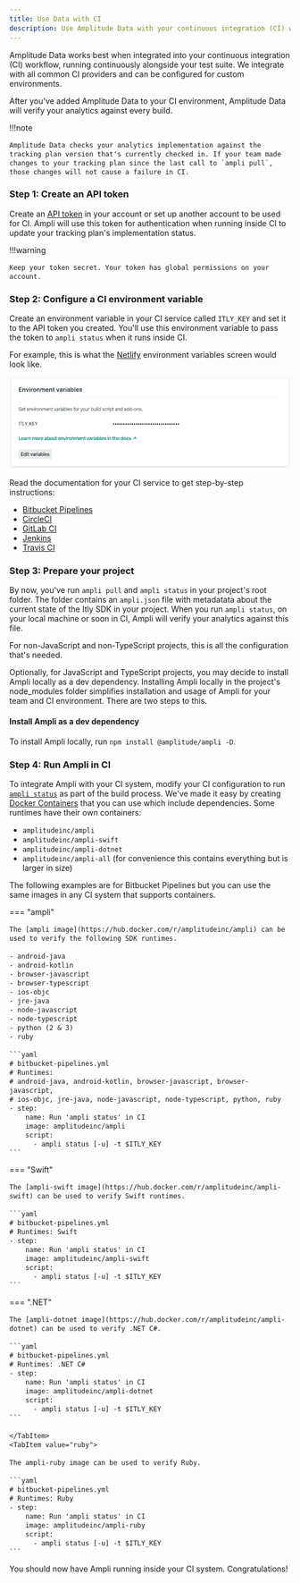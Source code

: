 ```yaml
---
title: Use Data with CI
description: Use Amplitude Data with your continuous integration (CI) workflow. 
---
```


Amplitude Data works best when integrated into your continuous integration (CI) workflow, running continuously alongside your test suite. We integrate with all common CI providers and can be configured for custom environments.

After you've added Amplitude Data to your CI environment, Amplitude Data will verify your analytics against every build.

!!!note

    Amplitude Data checks your analytics implementation against the tracking plan version that's currently checked in. If your team made changes to your tracking plan since the last call to `ampli pull`, those changes will not cause a failure in CI.

### Step 1: Create an API token

Create an [API token](//data.amplitude.com/settings/api-tokens) in your account or set up another account to be used for CI. Ampli will use this token for authentication when running inside CI to update your tracking plan's implementation status.

!!!warning

    Keep your token secret. Your token has global permissions on your account.


### Step 2: Configure a CI environment variable

Create an environment variable in your CI service called `ITLY_KEY` and set it to the API token you created. You'll use this environment variable to pass the token to `ampli status` when it runs inside CI.

For example, this is what the [Netlify](https://docs.netlify.com/configure-builds/environment-variables/) environment variables screen would look like.

![screen shot of the ITLY_KEY variable in Netlify](../assets/images/data-netlify-environment-variables.png)

Read the documentation for your CI service to get step-by-step instructions:

- [Bitbucket Pipelines](https://confluence.atlassian.com/bitbucket/variables-in-pipelines-794502608.html)
- [CircleCI](https://circleci.com/docs/2.0/env-vars/)
- [GitLab CI](https://docs.gitlab.com/ee/ci/variables/)
- [Jenkins](https://jenkins.io/doc/pipeline/tour/environment/#credentials-in-the-environment)
- [Travis CI](https://docs.travis-ci.com/user/environment-variables/)

### Step 3: Prepare your project

By now, you've run `ampli pull` and `ampli status` in your project's root folder. The folder contains an `ampli.json` file with metadatata about the current state of the Itly SDK in your project. When you run `ampli status`, on your local machine or soon in CI, Ampli will verify your analytics against this file.

For non-JavaScript and non-TypeScript projects, this is all the configuration that's needed.

Optionally, for JavaScript and TypeScript projects, you may decide to install Ampli locally as a dev dependency. Installing Ampli locally in the project's node_modules folder simplifies installation and usage of Ampli for your team and CI environment. There are two steps to this.

#### Install Ampli as a dev dependency

To install Ampli locally, run `npm install @amplitude/ampli -D`.

### Step 4: Run Ampli in CI

To integrate Ampli with your CI system, modify your CI configuration to run [`ampli status`](/using-the-ampli-cli#ampli-status) as part of the build process. We've made it easy by creating [Docker Containers](https://hub.docker.com/u/amplitudeinc) that you can use which include dependencies. Some runtimes have their own containers:
- `amplitudeinc/ampli`
- `amplitudeinc/ampli-swift`
- `amplitudeinc/ampli-dotnet`
- `amplitudeinc/ampli-all` (for convenience this contains everything but is larger in size)

The following examples are for Bitbucket Pipelines but you can use the same images in any CI system that supports containers.

=== "ampli"

    The [ampli image](https://hub.docker.com/r/amplitudeinc/ampli) can be used to verify the following SDK runtimes.

    - android-java
    - android-kotlin
    - browser-javascript
    - browser-typescript
    - ios-objc
    - jre-java
    - node-javascript
    - node-typescript
    - python (2 & 3)
    - ruby

    ```yaml
    # bitbucket-pipelines.yml
    # Runtimes:
    # android-java, android-kotlin, browser-javascript, browser-javascript,
    # ios-objc, jre-java, node-javascript, node-typescript, python, ruby
    - step:
        name: Run 'ampli status' in CI
        image: amplitudeinc/ampli
        script:
          - ampli status [-u] -t $ITLY_KEY
    ```


=== "Swift"

    The [ampli-swift image](https://hub.docker.com/r/amplitudeinc/ampli-swift) can be used to verify Swift runtimes.

    ```yaml
    # bitbucket-pipelines.yml
    # Runtimes: Swift
    - step:
        name: Run 'ampli status' in CI
        image: amplitudeinc/ampli-swift
        script:
          - ampli status [-u] -t $ITLY_KEY
    ```

=== ".NET"

    The [ampli-dotnet image](https://hub.docker.com/r/amplitudeinc/ampli-dotnet) can be used to verify .NET C#.

    ```yaml
    # bitbucket-pipelines.yml
    # Runtimes: .NET C#
    - step:
        name: Run 'ampli status' in CI
        image: amplitudeinc/ampli-dotnet
        script:
          - ampli status [-u] -t $ITLY_KEY
    ```

    </TabItem>
    <TabItem value="ruby">

    The ampli-ruby image can be used to verify Ruby.

    ```yaml
    # bitbucket-pipelines.yml
    # Runtimes: Ruby
    - step:
        name: Run 'ampli status' in CI
        image: amplitudeinc/ampli-ruby
        script:
          - ampli status [-u] -t $ITLY_KEY
    ```

You should now have Ampli running inside your CI system. Congratulations!
